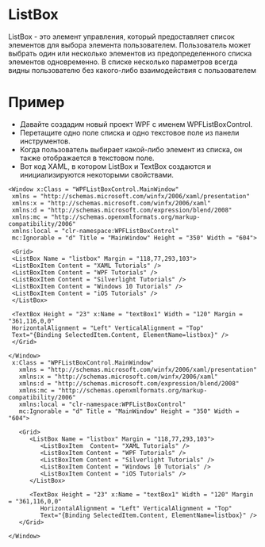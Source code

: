# ListBox

ListBox - это элемент управления, который предоставляет список элементов для выбора элемента пользователем. Пользователь может выбрать один или несколько элементов из предопределенного списка элементов одновременно. В списке несколько параметров всегда видны пользователю без какого-либо взаимодействия с пользователем

# Пример

- Давайте создадим новый проект WPF с именем WPFListBoxControl.
- Перетащите одно поле списка и одно текстовое поле из панели инструментов.
- Когда пользователь выбирает какой-либо элемент из списка, он также отображается в текстовом поле.
- Вот код XAML, в котором ListBox и TextBox создаются и инициализируются некоторыми свойствами.

```
<Window x:Class = "WPFListBoxControl.MainWindow" 
 xmlns = "http://schemas.microsoft.com/winfx/2006/xaml/presentation" 
 xmlns:x = "http://schemas.microsoft.com/winfx/2006/xaml" 
 xmlns:d = "http://schemas.microsoft.com/expression/blend/2008" 
 xmlns:mc = "http://schemas.openxmlformats.org/markup-compatibility/2006" 
 xmlns:local = "clr-namespace:WPFListBoxControl"
 mc:Ignorable = "d" Title = "MainWindow" Height = "350" Width = "604">
 
 <Grid> 
 <ListBox Name = "listbox" Margin = "118,77,293,103">
 <ListBoxItem Content = "XAML Tutorials" /> 
 <ListBoxItem Content = "WPF Tutorials" /> 
 <ListBoxItem Content = "Silverlight Tutorials" /> 
 <ListBoxItem Content = "Windows 10 Tutorials" /> 
 <ListBoxItem Content = "iOS Tutorials" /> 
 </ListBox> 
 
 <TextBox Height = "23" x:Name = "textBox1" Width = "120" Margin = "361,116,0,0" 
 HorizontalAlignment = "Left" VerticalAlignment = "Top" 
 Text="{Binding SelectedItem.Content, ElementName=listbox}" /> 
 </Grid> 
 
</Window>
 x:Class = "WPFListBoxControl.MainWindow" 
   xmlns = "http://schemas.microsoft.com/winfx/2006/xaml/presentation" 
   xmlns:x = "http://schemas.microsoft.com/winfx/2006/xaml" 
   xmlns:d = "http://schemas.microsoft.com/expression/blend/2008" 
   xmlns:mc = "http://schemas.openxmlformats.org/markup-compatibility/2006" 
   xmlns:local = "clr-namespace:WPFListBoxControl"
   mc:Ignorable = "d" Title = "MainWindow" Height = "350" Width = "604">
	
   <Grid> 
      <ListBox Name = "listbox" Margin = "118,77,293,103">
         <ListBoxItem  Content= "XAML Tutorials" /> 
         <ListBoxItem Content = "WPF Tutorials" /> 
         <ListBoxItem Content = "Silverlight Tutorials" /> 
         <ListBoxItem Content = "Windows 10 Tutorials" /> 
         <ListBoxItem Content = "iOS Tutorials" /> 
      </ListBox> 
		
      <TextBox Height = "23" x:Name = "textBox1" Width = "120" Margin = "361,116,0,0"  
         HorizontalAlignment = "Left" VerticalAlignment = "Top"  
         Text="{Binding SelectedItem.Content, ElementName=listbox}" /> 
   </Grid> 
	
</Window>
```
